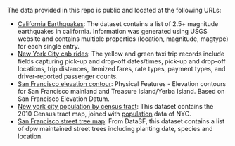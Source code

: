 The data provided in this repo is public and located at the following URLs:
- [California Earthquakes](https://earthquake.usgs.gov/data/data.php): The dataset contains a list of 2.5+ magnitude earthquakes in california. Information was generated using USGS website and contains multiple properties (location, magnitude, magtype) for each single entry.
- [New York City cab rides](http://www.nyc.gov/html/tlc/html/about/trip_record_data.shtml): The yellow and green taxi trip records include fields capturing pick-up and drop-off dates/times, pick-up and drop-off locations, trip distances, itemized fares, rate types, payment types, and driver-reported passenger counts. 
- [San Francisco elevation contour](https://data.sfgov.org/Energy-and-Environment/Elevation-Contours/rnbg-2qxw/data): Physical Features - Elevation contours for San Francisco mainland and Treasure Island/Yerba Island. Based on San Francisco Elevation Datum.
- [New york city population by census tract](https://data.cityofnewyork.us/City-Government/2010-Census-Tracts/fxpq-c8ku/data): This dataset contains the 2010 Census tract map, joined with [population](https://data.cityofnewyork.us/City-Government/New-York-City-Population-By-Census-Tracts/37cg-gxjd) data of NYC.
- [San Francisco street tree map](https://data.sfgov.org/City-Infrastructure/Street-Tree-List/tkzw-k3nq/data): From DataSF, this dataset contains a list of dpw maintained street trees including planting date, species and location.
